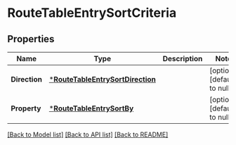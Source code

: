 # RouteTableEntrySortCriteria

## Properties
Name | Type | Description | Notes
------------ | ------------- | ------------- | -------------
**Direction** | [***RouteTableEntrySortDirection**](RouteTableEntrySortDirection.md) |  | [optional] [default to null]
**Property** | [***RouteTableEntrySortBy**](RouteTableEntrySortBy.md) |  | [optional] [default to null]

[[Back to Model list]](../README.md#documentation-for-models) [[Back to API list]](../README.md#documentation-for-api-endpoints) [[Back to README]](../README.md)


